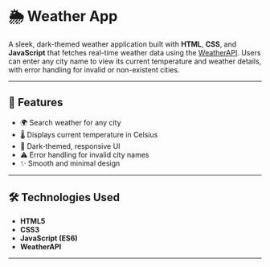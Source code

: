 # 🌦 Weather App

A sleek, dark-themed weather application built with **HTML**, **CSS**, and **JavaScript** that fetches real-time weather data using the [WeatherAPI](https://www.weatherapi.com/).
Users can enter any city name to view its current temperature and weather details, with error handling for invalid or non-existent cities.

---

## 🚀 Features
- 🌍 Search weather for any city
- 🌡 Displays current temperature in Celsius
- 🎨 Dark-themed, responsive UI
- ⚠ Error handling for invalid city names
- ✨ Smooth and minimal design

---

## 🛠 Technologies Used
- **HTML5**
- **CSS3**
- **JavaScript (ES6)**
- **WeatherAPI**

---
